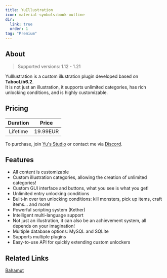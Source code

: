 ```yaml
---
title: YuIllustration
icon: material-symbols:book-outline
dir:
  link: true
  order: 1
tag: "Premium"
---
```


## About

> Supported versions: 1.12 - 1.21

YuIllustration is a custom illustration plugin developed based on **TabooLib6.2**.  
It is not just an illustration, it supports unlimited categories, has rich unlocking conditions, and is highly customizable.

## Pricing

| Duration | Price |
| :------: | :---: |
| Lifetime | 19.99EUR |

To purchase, join [Yu's Studio](https://discord.com/invite/SzPBHGttaR) or contact me via [Discord](https://discord.com/users/1092505635767205948).

## Features

- All content is customizable
- Custom illustration categories, allowing the creation of unlimited categories!
- Custom GUI interface and buttons, what you see is what you get!
- Unlimited entry unlocking conditions
- Built-in over ten unlocking conditions: kill monsters, pick up items, craft items... and more!
- Powerful scripting system (Kether)
- Intelligent multi-language support
- Not just an illustration, it can also be an achievement system, all depends on your imagination!
- Multiple database options: MySQL and SQLite
- Supports multiple plugins
- Easy-to-use API for quickly extending custom unlockers

## Related Links

[Bahamut](https://forum.gamer.com.tw/C.php?bsn=18673&snA=201173)